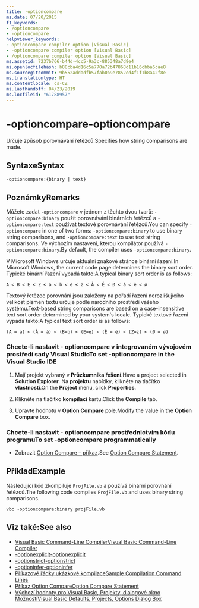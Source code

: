 ```yaml
---
title: -optioncompare
ms.date: 07/20/2015
f1_keywords:
- /optioncompare
- -optioncompare
helpviewer_keywords:
- optioncompare compiler option [Visual Basic]
- -optioncompare compiler option [Visual Basic]
- /optioncompare compiler option [Visual Basic]
ms.assetid: 7237b766-b44d-4cc5-9a3c-885348a7d9e4
ms.openlocfilehash: b88cba4d16c5a770a72b47868d11b16cbba6cae8
ms.sourcegitcommit: 9b552addadfb57fab0b9e7852ed4f1f1b8a42f8e
ms.translationtype: HT
ms.contentlocale: cs-CZ
ms.lasthandoff: 04/23/2019
ms.locfileid: "61788957"
---
```

# <a name="-optioncompare"></a><span data-ttu-id="4fd34-102">-optioncompare</span><span class="sxs-lookup"><span data-stu-id="4fd34-102">-optioncompare</span></span>
<span data-ttu-id="4fd34-103">Určuje způsob porovnávání řetězců.</span><span class="sxs-lookup"><span data-stu-id="4fd34-103">Specifies how string comparisons are made.</span></span>  
  
## <a name="syntax"></a><span data-ttu-id="4fd34-104">Syntaxe</span><span class="sxs-lookup"><span data-stu-id="4fd34-104">Syntax</span></span>  
  
```  
-optioncompare:{binary | text}  
```  
  
## <a name="remarks"></a><span data-ttu-id="4fd34-105">Poznámky</span><span class="sxs-lookup"><span data-stu-id="4fd34-105">Remarks</span></span>  
 <span data-ttu-id="4fd34-106">Můžete zadat `-optioncompare` v jednom z těchto dvou tvarů: `-optioncompare:binary` použít porovnávání binárních řetězců a `-optioncompare:text` používat textové porovnávání řetězců.</span><span class="sxs-lookup"><span data-stu-id="4fd34-106">You can specify `-optioncompare` in one of two forms: `-optioncompare:binary` to use binary string comparisons, and `-optioncompare:text` to use text string comparisons.</span></span> <span data-ttu-id="4fd34-107">Ve výchozím nastavení, kterou kompilátor používá `-optioncompare:binary`.</span><span class="sxs-lookup"><span data-stu-id="4fd34-107">By default, the compiler uses `-optioncompare:binary`.</span></span>  
  
 <span data-ttu-id="4fd34-108">V Microsoft Windows určuje aktuální znakové stránce binární řazení.</span><span class="sxs-lookup"><span data-stu-id="4fd34-108">In Microsoft Windows, the current code page determines the binary sort order.</span></span> <span data-ttu-id="4fd34-109">Typické binární řazení vypadá takto:</span><span class="sxs-lookup"><span data-stu-id="4fd34-109">A typical binary sort order is as follows:</span></span>  
  
 `A < B < E < Z < a < b < e < z < À < Ê < Ø < à < ê < ø`  
  
 <span data-ttu-id="4fd34-110">Textový řetězec porovnání jsou založeny na pořadí řazení nerozlišujícího velikost písmen textu určuje podle národního prostředí vašeho systému.</span><span class="sxs-lookup"><span data-stu-id="4fd34-110">Text-based string comparisons are based on a case-insensitive text sort order determined by your system's locale.</span></span> <span data-ttu-id="4fd34-111">Typické textové řazení vypadá takto:</span><span class="sxs-lookup"><span data-stu-id="4fd34-111">A typical text sort order is as follows:</span></span>  
  
 `(A = a) < (À = à) < (B=b) < (E=e) < (Ê = ê) < (Z=z) < (Ø = ø)`  
  
### <a name="to-set--optioncompare-in-the-visual-studio-ide"></a><span data-ttu-id="4fd34-112">Chcete-li nastavit - optioncompare v integrovaném vývojovém prostředí sady Visual Studio</span><span class="sxs-lookup"><span data-stu-id="4fd34-112">To set -optioncompare in the Visual Studio IDE</span></span>  
  
1. <span data-ttu-id="4fd34-113">Mají projekt vybraný v **Průzkumníka řešení**.</span><span class="sxs-lookup"><span data-stu-id="4fd34-113">Have a project selected in **Solution Explorer**.</span></span> <span data-ttu-id="4fd34-114">Na **projektu** nabídky, klikněte na tlačítko **vlastnosti**.</span><span class="sxs-lookup"><span data-stu-id="4fd34-114">On the **Project** menu, click **Properties**.</span></span>   
  
2. <span data-ttu-id="4fd34-115">Klikněte na tlačítko **kompilaci** kartu.</span><span class="sxs-lookup"><span data-stu-id="4fd34-115">Click the **Compile** tab.</span></span>  
  
3. <span data-ttu-id="4fd34-116">Upravte hodnotu v **Option Compare** pole.</span><span class="sxs-lookup"><span data-stu-id="4fd34-116">Modify the value in the **Option Compare** box.</span></span>  
  
### <a name="to-set--optioncompare-programmatically"></a><span data-ttu-id="4fd34-117">Chcete-li nastavit - optioncompare prostřednictvím kódu programu</span><span class="sxs-lookup"><span data-stu-id="4fd34-117">To set -optioncompare programmatically</span></span>  
  
- <span data-ttu-id="4fd34-118">Zobrazit [Option Compare – příkaz](../../../visual-basic/language-reference/statements/option-compare-statement.md).</span><span class="sxs-lookup"><span data-stu-id="4fd34-118">See [Option Compare Statement](../../../visual-basic/language-reference/statements/option-compare-statement.md).</span></span>  
  
## <a name="example"></a><span data-ttu-id="4fd34-119">Příklad</span><span class="sxs-lookup"><span data-stu-id="4fd34-119">Example</span></span>  
 <span data-ttu-id="4fd34-120">Následující kód zkompiluje `ProjFile.vb` a používá binární porovnání řetězců.</span><span class="sxs-lookup"><span data-stu-id="4fd34-120">The following code compiles `ProjFile.vb` and uses binary string comparisons.</span></span>  
  
```console
vbc -optioncompare:binary projFile.vb  
```  
  
## <a name="see-also"></a><span data-ttu-id="4fd34-121">Viz také:</span><span class="sxs-lookup"><span data-stu-id="4fd34-121">See also</span></span>

- [<span data-ttu-id="4fd34-122">Visual Basic Command-Line Compiler</span><span class="sxs-lookup"><span data-stu-id="4fd34-122">Visual Basic Command-Line Compiler</span></span>](../../../visual-basic/reference/command-line-compiler/index.md)
- [<span data-ttu-id="4fd34-123">-optionexplicit</span><span class="sxs-lookup"><span data-stu-id="4fd34-123">-optionexplicit</span></span>](../../../visual-basic/reference/command-line-compiler/optionexplicit.md)
- [<span data-ttu-id="4fd34-124">-optionstrict</span><span class="sxs-lookup"><span data-stu-id="4fd34-124">-optionstrict</span></span>](../../../visual-basic/reference/command-line-compiler/optionstrict.md)
- [<span data-ttu-id="4fd34-125">-optioninfer</span><span class="sxs-lookup"><span data-stu-id="4fd34-125">-optioninfer</span></span>](../../../visual-basic/reference/command-line-compiler/optioninfer.md)
- [<span data-ttu-id="4fd34-126">Příkazové řádky ukázkové kompilace</span><span class="sxs-lookup"><span data-stu-id="4fd34-126">Sample Compilation Command Lines</span></span>](../../../visual-basic/reference/command-line-compiler/sample-compilation-command-lines.md)
- [<span data-ttu-id="4fd34-127">Příkaz Option Compare</span><span class="sxs-lookup"><span data-stu-id="4fd34-127">Option Compare Statement</span></span>](../../../visual-basic/language-reference/statements/option-compare-statement.md)
- [<span data-ttu-id="4fd34-128">Výchozí hodnoty pro Visual Basic, Projekty, dialogové okno Možnosti</span><span class="sxs-lookup"><span data-stu-id="4fd34-128">Visual Basic Defaults, Projects, Options Dialog Box</span></span>](/visualstudio/ide/reference/visual-basic-defaults-projects-options-dialog-box)

